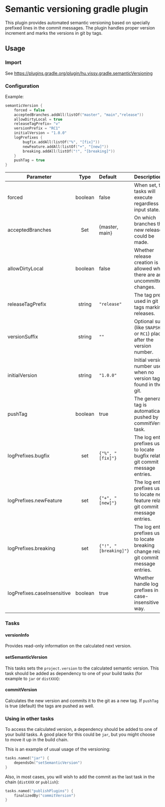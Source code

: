 # Semantic versioning gradle plugin

This plugin provides automated semantic versioning based on specially prefixed
lines in the commit messages. The plugin handles proper version increment and
marks the versions in git by tags.

## Usage

### Import

See https://plugins.gradle.org/plugin/hu.vissy.gradle.semanticVersioning  

### Configuration

Example:

```kotlin
semanticVersion {
    forced = false
    acceptedBranches.addAll(listOf("master", "main","release"))
    allowDirtyLocal = true
    releaseTagPrefix= "v"
    versionPrefix = "RC1"
    initialVersion = "1.0.0"
    logPrefixes {
        bugfix.addAll(listOf("%", "[fix]"))
        newFeature.addAll(listOf("+", "[new]"))
        breaking.addAll(listOf("!", "[breaking]"))
    }
    pushTag = true
}
```

| Parameter                   |    Type     | Default               | Description                                                                               |
|-----------------------------|:-----------:|:----------------------|:------------------------------------------------------------------------------------------|
| forced                      |   boolean   | false                 | When set, the tasks will execute regardless the input state.                              |
| acceptedBranches            | Set<String> | {master, main}        | On which branches the new releases could be made.                                         |
| allowDirtyLocal             |   boolean   | false                 | Whether release creation is allowed when there are any uncommitted changes.               |
| releaseTagPrefix            |   string    | `"release"`           | The tag prefix used in git tags marking releases.                                         |
| versionSuffix               |   string    | `""`                  | Optional suffix (like `SNAPSHOT` or `RC1`) placed after the version number.               |
| initialVersion              |   string    | `"1.0.0"`             | Initial version number used when no version tag found in the git.                         |
| pushTag                     |   boolean   | true                  | The generated tag is automatically pushed by commitVersion task.                          |
| logPrefixes.bugfix          | set<String> | `{"%", "[fix]"}`      | The log entry prefixes used to locate bugfix related git commit message entries.          |
| logPrefixes.newFeature      | set<String> | `{"+", "[new]"}`      | The log entry prefixes used to locate new feature related git commit message entries.     |
| logPrefixes.breaking        | set<String> | `{"!", "[breaking]"}` | The log entry prefixes used to locate breaking change related git commit message entries. |
| logPrefixes.caseInsensitive |   boolean   | true                  | Whether handle log prefixes in a case-insensitive way.                                    |


### Tasks

#### versionInfo

Provides read-only information on the calculated next version.

#### setSemanticVersion

This tasks sets the `project.version` to the calculated semantic version. This task should be
added as dependency to one of your build tasks (for example to `jar` or `distXXX`):

#### commitVersion

Calculates the new version and commits it to the git as a new tag. If `pushTag` is true (default)
the tags are pushed as well.


### Using in other tasks

To access the calculated version, a dependency should be added to one of your build tasks. 
A good place for this could be `jar`, but you might choose to move it up in the build chain.

This is an example of usual usage of the versioning:

```kotlin
tasks.named("jar") {
    dependsOn("setSemanticVersion")
}
```

Also, in most cases, you will wish to add the commit as the last task in the
chain (`distXXX` or `publish`):

```kotlin
tasks.named("publishPlugins") {
    finalizedBy("commitVersion")
}
```
